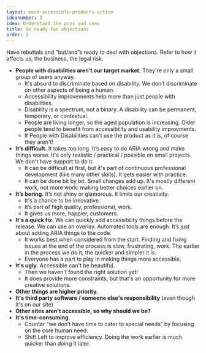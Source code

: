 ```yaml
---
layout: more-accessible-products-action
ideanumber: 3
idea: Understand the pros and cons
title: Be ready for objections
order: 2
---
```


Have rebuttals and “but/and”s ready to deal with objections. Refer to how it affects us, the business, the legal risk.

- **People with disabilities aren't our target market.** They're only a small group of users anyway.
	- It's absurd to discriminate based on disability. We don't discriminate on other aspects of being a human.
	- Accessibility improvements help more than just people with disabilities.
	- Disability is a spectrum, not a binary. A disability can be permanent, temporary, or contextual.
	- People are living longer, so the aged population is increasing. Older people tend to benefit from accessibility and usability improvments.
	- If People with Disabilities can't use the product as it is, of course they aren't!
- **It’s difficult.** It takes too long. It’s easy to do ARIA wrong and make things worse. It's only realistic / practical / possible on small projects. We don't have support to do it.
	- It can be difficult at first, but it's part of continuous professional development (like many other skills). It gets easier with practice.
	- It can be done bit by bit. Small changes add up. It's mostly different work, not more work: making better choices earlier on.
- **It’s boring.** It’s not shiny or glamorous. It limits our creativity.
	- It's a chance to be innovative.
	- It’s part of high quality, professional, work.
	- It gives us more, happier, customers.
- **It's a quick fix.** We can quickly add accessibility things before the release. We can use an overlay. Automated tools are enough. It’s just about adding ARIA things to the code.
	- It works best when considered from the start. Finding and fixing issues at the end of the process is slow, frustrating, work. The earlier in the process we do it, the quicker and simpler it is.
	- Everyone has a part to play in making things more accessible.
- **It's ugly.** Accessible can't be beautiful.
	- Then we haven't found the right solution yet!
	- It does provide more constraints, but that's an opportunity for more creative solutions.
- **Other things are higher priority.**
- **It's third party software / someone else's responsibility** (even though it's on our site)
- **Other sites aren't accessible, so why should we be?**
- **It's time-consuming**.
	- Counter “we don’t have time to cater to special needs” by focusing on the core human need.
	- Shift Left to improve efficiency. Doing the work earlier is much quicker than doing it later.